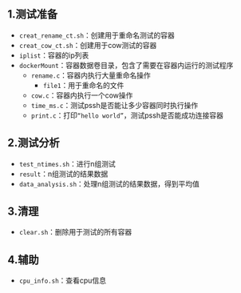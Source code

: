 ## 1.测试准备

* `creat_rename_ct.sh`：创建用于重命名测试的容器
* `creat_cow_ct.sh`：创建用于cow测试的容器
* `iplist`：容器的ip列表
* `dockerMount`：容器数据卷目录，包含了需要在容器内运行的测试程序
  * `rename.c`：容器内执行大量重命名操作
    * `file1`：用于重命名的文件
  * `cow.c`：容器内执行一个cow操作
  * `time_ms.c`：测试pssh是否能让多少容器同时执行操作
  * `print.c`：打印`“hello world”`，测试pssh是否能成功连接容器

## 2.测试分析

* `test_ntimes.sh`：进行n组测试
* `result`：n组测试的结果数据
* `data_analysis.sh`：处理n组测试的结果数据，得到平均值

## 3.清理

* `clear.sh`：删除用于测试的所有容器

## 4.辅助

* `cpu_info.sh`：查看cpu信息
